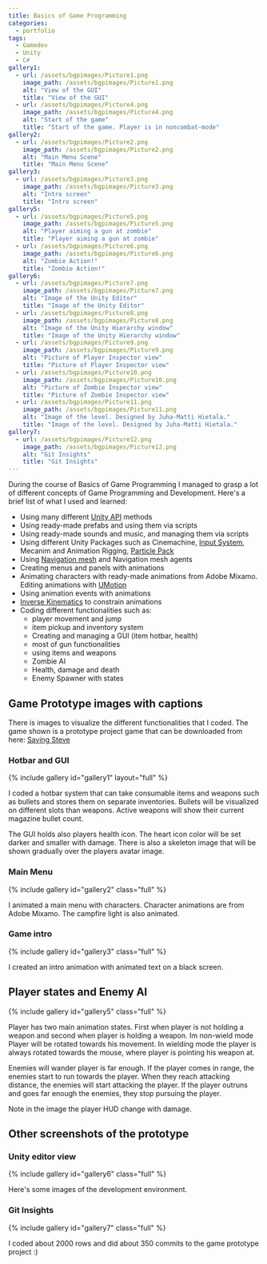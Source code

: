 ```yaml
---
title: Basics of Game Programming
categories:
  - portfolio
tags:
  - Gamedev
  - Unity
  - C#
gallery1:
  - url: /assets/bgpimages/Picture1.png
    image_path: /assets/bgpimages/Picture1.png
    alt: "View of the GUI"
    title: "View of the GUI"
  - url: /assets/bgpimages/Picture4.png
    image_path: /assets/bgpimages/Picture4.png
    alt: "Start of the game"
    title: "Start of the game. Player is in noncombat-mode"
gallery2:
  - url: /assets/bgpimages/Picture2.png
    image_path: /assets/bgpimages/Picture2.png
    alt: "Main Menu Scene"
    title: "Main Menu Scene"
gallery3:
  - url: /assets/bgpimages/Picture3.png
    image_path: /assets/bgpimages/Picture3.png
    alt: "Intro screen"
    title: "Intro screen"
gallery5:
  - url: /assets/bgpimages/Picture5.png
    image_path: /assets/bgpimages/Picture5.png
    alt: "Player aiming a gun at zombie"
    title: "Player aiming a gun at zombie"
  - url: /assets/bgpimages/Picture6.png
    image_path: /assets/bgpimages/Picture6.png
    alt: "Zombie Action!"
    title: "Zombie Action!"
gallery6:
  - url: /assets/bgpimages/Picture7.png
    image_path: /assets/bgpimages/Picture7.png
    alt: "Image of the Unity Editor"
    title: "Image of the Unity Editor"
  - url: /assets/bgpimages/Picture8.png
    image_path: /assets/bgpimages/Picture8.png
    alt: "Image of the Unity Hierarchy window"
    title: "Image of the Unity Hierarchy window"
  - url: /assets/bgpimages/Picture9.png
    image_path: /assets/bgpimages/Picture9.png
    alt: "Picture of Player Inspector view"
    title: "Picture of Player Inspector view"
  - url: /assets/bgpimages/Picture10.png
    image_path: /assets/bgpimages/Picture10.png
    alt: "Picture of Zombie Inspector view"
    title: "Picture of Zombie Inspector view"
  - url: /assets/bgpimages/Picture11.png
    image_path: /assets/bgpimages/Picture11.png
    alt: "Image of the level. Designed by Juha-Matti Hietala."
    title: "Image of the level. Designed by Juha-Matti Hietala."
gallery7:
  - url: /assets/bgpimages/Picture12.png
    image_path: /assets/bgpimages/Picture12.png
    alt: "Git Insights"
    title: "Git Insights"
---
```


During the course of Basics of Game Programming I managed to grasp a lot of different concepts of Game Programming and Development. Here's a brief list of what I used and learned:

- Using many different [Unity API](https://docs.unity3d.com/ScriptReference/) methods
-	Using ready-made prefabs and using them via scripts
-	Using ready-made sounds and music, and managing them via scripts
-	Using different Unity Packages such as Cinemachine, [Input System](https://docs.unity3d.com/Packages/com.unity.inputsystem@1.4/manual/QuickStartGuide.html), Mecanim and Animation Rigging, [Particle Pack](https://assetstore.unity.com/packages/essentials/asset-packs/unity-particle-pack-5-x-73777)
-	Using [Navigation mesh](https://docs.unity3d.com/Manual/Navigation.html) and Navigation mesh agents
-	Creating menus and panels with animations
-	Animating characters with ready-made animations from Adobe Mixamo. Editing animations with [UMotion](https://assetstore.unity.com/packages/tools/animation/umotion-pro-animation-editor-95991)
-	Using animation events with animations
- [Inverse Kinematics](https://docs.unity3d.com/Manual/InverseKinematics.html) to constrain animations
-	Coding different functionalities such as:
    - player movement and jump
    - item pickup and inventory system
    - Creating and managing a GUI (item hotbar, health)
    - most of gun functionalities
    - using items and weapons
    - Zombie AI
    - Health, damage and death
    - Enemy Spawner with states

## Game Prototype images with captions

There is images to visualize the different functionalities that I coded. The game shown is a prototype project game that can be downloaded from here: [Saving Steve](https://kantola.eu/files/savingsteve.zip)

### Hotbar and GUI

{% include gallery id="gallery1" layout="full" %}

I coded a hotbar system that can take consumable items and weapons such as bullets and stores them on separate inventories. Bullets will be visualized on different slots than weapons. Active weapons will show their current magazine bullet count.

The GUI holds also players health icon. The heart icon color will be set darker and smaller with damage. There is also a skeleton image that will be shown gradually over the players avatar image.

### Main Menu

{% include gallery id="gallery2" class="full" %}

I animated a main menu with characters. Character animations are from Adobe Mixamo. The campfire light is also animated.

### Game intro

{% include gallery id="gallery3" class="full" %}

I created an intro animation with animated text on a black screen.

## Player states and Enemy AI

{% include gallery id="gallery5" class="full" %}

Player has two main animation states. First when player is not holding a weapon and second when player is holding a weapon. Im non-wield mode Player will be rotated towards his movement. In wielding mode the player is always rotated towards the mouse, where player is pointing his weapon at.

Enemies will wander player is far enough. If the player comes in range, the enemies start to run towards the player. When they reach attacking distance, the enemies will start attacking the player. If the player outruns and goes far enough the enemies, they stop pursuing the player.

Note in the image the player HUD change with damage.

## Other screenshots of the prototype

### Unity editor view

{% include gallery id="gallery6" class="full" %}

Here's some images of the development environment.

### Git Insights

{% include gallery id="gallery7" class="full" %}

I coded about 2000 rows and did about 350 commits to the game prototype project :)
